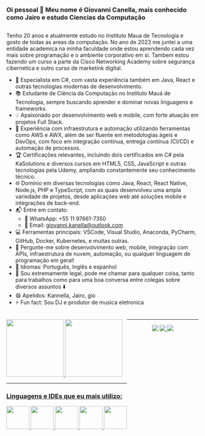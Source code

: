 ### Oi pessoal 💙 Meu nome é Giovanni Canella, mais conhecido como Jairo e estudo Ciencias da Computação 

##

Tenho 20 anos e atualmente estudo no Instituto Maua de Tecnologia e gosto de todas as areas da computação. No ano de 2023 me juntei a uma entidade academica na minha faculdade onde estou aprendendo cada vez mais sobre programação e o ambiente corporativo em si. Tambem estou fazendo um curso a parte da Cisco Networking Academy sobre segurança cibernetica e outro curso de marketink digital. 

- 🎯 Especialista em C#, com vasta experiência também em Java, React e outras tecnologias modernas de desenvolvimento.
- 📚 Estudante de Ciência da Computação no Instituto Mauá de Tecnologia, sempre buscando aprender e dominar novas linguagens e frameworks.
- 💡 Apaixonado por desenvolvimento web e mobile, com forte atuação em projetos Full Stack.
- 🚀 Experiência com infraestrutura e automação utilizando ferramentas como AWS e AWX, além de ser fluente em metodologias ágeis e DevOps, com foco em integração contínua, entrega contínua (CI/CD) e automação de processos.
- 🏆 Certificações relevantes, incluindo dois certificados em C# pela KaSolutions e diversos cursos em HTML5, CSS, JavaScript e outras tecnologias pela Udemy, ampliando constantemente seu conhecimento técnico.
- 🌐 Domínio em diversas tecnologias como Java, React, React Native, Node.js, PHP e TypeScript, com as quais desenvolveu uma ampla variedade de projetos, desde aplicações web até soluções mobile e integrações de back-end.
- 📬 Entre em contato:
  - 📲 WhatsApp: +55 11 97661-7350
  - 📧 Email: giovanni.kanella@outlook.com
- 💻 Ferramentas principais: VSCode, Visual Studio, Anaconda, PyCharm, GitHub, Docker, Kubernetes, e muitas outras.
- 💬 Pergunte-me sobre desenvolvimento web, mobile, integração com APIs, infraestrutura de nuvem, automação, ou qualquer linguagem de programação em geral!
- 🦊 Idiomas: Português, Inglês e espanhol
- 🫡 Sou extremamente legal, pode me chamar para qualquer coisa, tanto para trabalhos como para uma boa conversa entre colegas sobre diversos assuntos ⬇️
- 😄 Apelidos: Kannella, Jairo, gio
- ⚡ Fun fact: Sou DJ e produtor de musica eletronica
##

<div style="float: left;">
<a href="https://github.com/Kannella">
<img height="150em" src="https://github-readme-stats.vercel.app/api?username=Kannella&show_icons=true&theme=algolia&include_all_commits=true&count_private=true"/>
<img height="150em" src="https://github-readme-stats.vercel.app/api/top-langs/?username=Kannella&layout=compact&langs_count=7&theme=algolia"/>
  <hr>
<div>
  <h3> Linguagens e IDEs que eu mais utilizo: </h3>
 <img height="60" width="60" src="https://cdn.jsdelivr.net/gh/devicons/devicon/icons/python/python-original-wordmark.svg" /> 
 <img height="60" width="60" src="https://cdn.jsdelivr.net/gh/devicons/devicon/icons/csharp/csharp-original.svg" /> 
 <img height="60" width="60" src="https://cdn.jsdelivr.net/gh/devicons/devicon/icons/javascript/javascript-original.svg" />  
 <img height="60" width="60" src="https://cdn.jsdelivr.net/gh/devicons/devicon/icons/vscode/vscode-original.svg" />
 <img height="60" width="60" src="https://cdn.jsdelivr.net/gh/devicons/devicon/icons/anaconda/anaconda-original-wordmark.svg" />
          
               
</div>

##
  
</div>
  <hr>
<div align="center">
<a href="mailto:gi.canella85@outlook.com "><img src="https://img.shields.io/badge/Microsoft_Outlook-0078D4?style=for-the-badge&logo=microsoft-outlook&logoColor=white" /></a>
<a href="https://www.linkedin.com/in/giovanni-canella-784471260/"><img src="https://img.shields.io/badge/LinkedIn-0077B5?style=for-the-badge&logo=linkedin&logoColor=white"</a>
<a href="https://www.instagram.com/eu_kanella/" alt="Instagram"><img src="https://img.shields.io/badge/-Instagram-DF0174?style=for-the-badge&logo=instagram&logoColor=white&link=https://www.instagram.com/eu_kanella/"/></a>

  
  </div>
  


  
            

  
  
  
  
  
  
  
